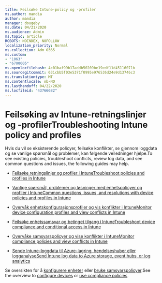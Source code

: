 ```yaml
---
title: Feilsøke Intune-policy og -profiler
ms.author: mandia
author: mandia
manager: dougeby
ms.date: 04/21/2020
ms.audience: Admin
ms.topic: article
ROBOTS: NOINDEX, NOFOLLOW
localization_priority: Normal
ms.collection: Adm_O365
ms.custom:
- "1063"
- "6700005"
ms.openlocfilehash: 4c01baf99b17addb50209be19edf11d45116071b
ms.sourcegitcommit: 631cbb5f03e5371f0995e976536d24e9d13746c3
ms.translationtype: MT
ms.contentlocale: nb-NO
ms.lasthandoff: 04/22/2020
ms.locfileid: "43766682"
---
```

# <a name="troubleshooting-intune-policy-and-profiles"></a><span data-ttu-id="b916b-102">Feilsøking av Intune-retningslinjer og -profiler</span><span class="sxs-lookup"><span data-stu-id="b916b-102">Troubleshooting Intune policy and profiles</span></span>

<span data-ttu-id="b916b-103">Hvis du vil se eksisterende policyer, feilsøke konflikter, se gjennom loggdata og se vanlige spørsmål og problemer, kan følgende veiledninger hjelpe.</span><span class="sxs-lookup"><span data-stu-id="b916b-103">To see existing policies, troubleshoot conflicts, review log data, and see common questions and issues, the following guides may help.</span></span>

- [<span data-ttu-id="b916b-104">Feilsøke retningslinjer og profiler i Intune</span><span class="sxs-lookup"><span data-stu-id="b916b-104">Troubleshoot policies and profiles in Intune</span></span>](https://docs.microsoft.com/intune/troubleshoot-policies-in-microsoft-intune)

- [<span data-ttu-id="b916b-105">Vanlige spørsmål, problemer og løsninger med enhetspolicyer og profiler i Intune</span><span class="sxs-lookup"><span data-stu-id="b916b-105">Common questions, issues, and resolutions with device policies and profiles in Intune</span></span>](https://docs.microsoft.com/intune/device-profile-troubleshoot)

- [<span data-ttu-id="b916b-106">Overvåk enhetskonfigurasjonsprofiler og vis konflikter i Intune</span><span class="sxs-lookup"><span data-stu-id="b916b-106">Monitor device configuration profiles and view conflicts in Intune</span></span>](https://docs.microsoft.com/intune/device-profile-monitor)

- [<span data-ttu-id="b916b-107">Feilsøke enhetssamsvar og betinget tilgang i Intune</span><span class="sxs-lookup"><span data-stu-id="b916b-107">Troubleshoot device compliance and conditional access in Intune</span></span>](https://docs.microsoft.com/intune/troubleshoot-conditional-access)

- [<span data-ttu-id="b916b-108">Overvåke samsvarspolicyer og vise konflikter i Intune</span><span class="sxs-lookup"><span data-stu-id="b916b-108">Monitor compliance policies and view conflicts in Intune</span></span>](https://docs.microsoft.com/intune/compliance-policy-monitor)

- [<span data-ttu-id="b916b-109">Sende Intune-loggdata til Azure-lagring, hendelseshuber eller logganalyse</span><span class="sxs-lookup"><span data-stu-id="b916b-109">Send Intune log data to Azure storage, event hubs, or log analytics</span></span>](https://docs.microsoft.com/intune/review-logs-using-azure-monitor)

<span data-ttu-id="b916b-110">Se oversikten for å [konfigurere enheter](https://docs.microsoft.com/intune/device-profiles) eller [bruke samsvarspolicyer](https://docs.microsoft.com/intune/device-compliance-get-started).</span><span class="sxs-lookup"><span data-stu-id="b916b-110">See the overview to [configure devices](https://docs.microsoft.com/intune/device-profiles) or [use compliance policies](https://docs.microsoft.com/intune/device-compliance-get-started).</span></span>